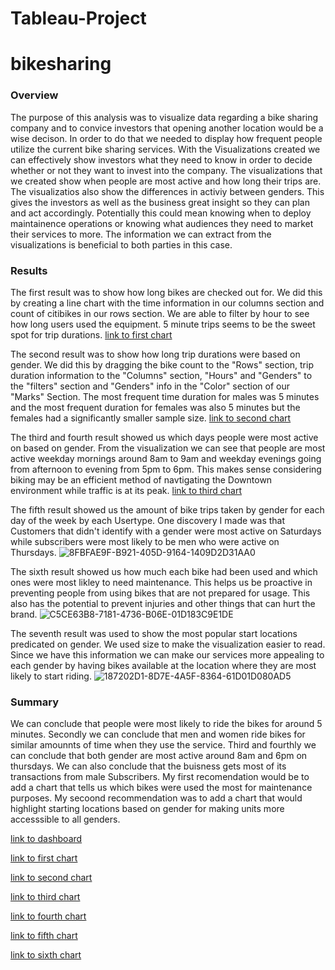 # Tableau-Project

# bikesharing
### Overview 
The purpose of this analysis was to visualize data regarding a bike sharing company and to convice investors that opening another location would be a wise decison. In order to do that
we needed to display how frequent people utilize the current bike sharing services. With the Visualizations created we can effectively show investors what they need to know in order to decide whether or not they want to invest into the company. The visualizations that we created show when people are most active and how long their trips are. The visualizatios also show the differences in activiy between genders. This gives the investors as well as the business great insight so they can plan and act accordingly. Potentially this could mean knowing when to deploy maintainence operations or knowing what audiences they need to market their services to more. The information we can extract from the visualizations is beneficial to both parties in this case.

### Results
The first result was to show how long bikes are checked out for. We did this by creating a line chart with the time information in our columns section and 
count of citibikes in our rows section. We are able to filter by hour to see how long users used the equipment. 5 minute trips seems to be the sweet spot for trip durations.
[link to first chart](https://public.tableau.com/app/profile/brenton.ervin/viz/checktimes/CheckoutTimesforUsers?publish=yes)

The second result was to show how long trip durations were based on gender. We did this by dragging the bike count to the "Rows" section, trip duration information to the "Columns" section, "Hours" and "Genders" to the "filters" section and "Genders" info in the "Color" section of our "Marks" Section. The most frequent time duration for males was 5 minutes and the most frequent duration for females was also 5 minutes but the females had a significantly smaller sample size.
[link to second chart](https://public.tableau.com/app/profile/brenton.ervin/viz/checktimesbygender/CheckoutTimesbyGender)

The third and fourth result showed us which days people were most active on based on gender. From the visualization we can see that people are most active 
weekday mornings around 8am to 9am and weekday evenings going from afternoon to evening from 5pm to 6pm. This makes sense considering biking may be an efficient method of navtigating the Downtown environment while traffic is at its peak.
[link to third chart](https://public.tableau.com/app/profile/brenton.ervin/viz/tripsbyweekdayhrgender/TripsbyweekdayhrGender)

The fifth result showed us the amount of bike trips taken by gender for each day of the week by each Usertype. One discovery I made was that Customers that didn't identify with a gender were most active on Saturdays while subscribers were most likely to be men who were active on Thursdays. 
![8FBFAE9F-B921-405D-9164-1409D2D31AA0](https://user-images.githubusercontent.com/112785655/209228424-2330c32f-7aed-4bb6-935a-5ee2639b51b8.jpeg)

The sixth result showed us how much each bike had been used and which ones were most likley to need maintenance.
This helps us be proactive in preventing people from using bikes that are not prepared for usage. This also has the potential to prevent injuries and other things that can hurt the brand. 
![C5CE63B8-7181-4736-B06E-01D183C9E1DE](https://user-images.githubusercontent.com/112785655/209228737-76f3fd75-e7ed-44dd-8d50-8912f9fbf7cd.jpeg)

The seventh result was used to show the most popular start locations predicated on gender. We used size to make the visualization easier to read. 
Since we have this information we can make our services more appealing to each gender by having bikes available at the location where they are most likely to start riding. 
![187202D1-8D7E-4A5F-8364-61D01D080AD5](https://user-images.githubusercontent.com/112785655/209229644-8e1d510e-e873-4b04-95cc-d1804f99de30.jpeg)

### Summary
We can conclude that people were most likely to ride the bikes for around 5 minutes. Secondly we can conclude that men and women ride bikes for similar amounnts of time when they use the service. Third and fourthly we can conclude that both gender are most active around 8am and 6pm on thursdays. We can also conclude that the buisness gets most of its transactions from male Subscribers. My first recomendation would be to add a chart that tells us which bikes were used the most for maintenance purposes. My secoond recommendation was to add a chart that would highlight starting locations based on gender for making units more accesssible to all genders. 

[link to dashboard](https://public.tableau.com/app/profile/brenton.ervin/viz/Dashboard1_16717560803090/Dashboard1)

[link to first chart](https://public.tableau.com/app/profile/brenton.ervin/viz/checktimes/CheckoutTimesforUsers?publish=yes)

[link to second chart](https://public.tableau.com/app/profile/brenton.ervin/viz/checktimesbygender/CheckoutTimesbyGender)

[link to third chart](https://public.tableau.com/app/profile/brenton.ervin/viz/tripsbyweekdayhrgender/TripsbyweekdayhrGender)

[link to fourth chart](https://public.tableau.com/app/profile/brenton.ervin/viz/userTripsbygenderbyweekday/UserTripsbyGenderbyweekday)

[link to fifth chart](https://public.tableau.com/app/profile/brenton.ervin/viz/bikesneedingrepair/Maintenance)

[link to sixth chart](https://public.tableau.com/app/profile/brenton.ervin/viz/Startlocationsbygender/Startlocationsbygender)
